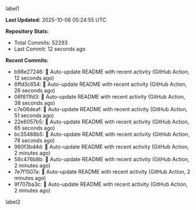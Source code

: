 
label1 
<!-- ACTIVITY_START -->
**Last Updated:** 2025-10-08 05:24:55 UTC

**Repository Stats:**
- Total Commits: 52293
- Last Commit: 12 seconds ago

**Recent Commits:**
- b98e27246: 🤖 Auto-update README with recent activity (GitHub Action, 12 seconds ago)
- 6ffd3c654: 🤖 Auto-update README with recent activity (GitHub Action, 26 seconds ago)
- 06f611fd3: 🤖 Auto-update README with recent activity (GitHub Action, 38 seconds ago)
- c7e06deaf: 🤖 Auto-update README with recent activity (GitHub Action, 51 seconds ago)
- 22e6057b5: 🤖 Auto-update README with recent activity (GitHub Action, 65 seconds ago)
- bc35488b5: 🤖 Auto-update README with recent activity (GitHub Action, 78 seconds ago)
- 960f3bd4d: 🤖 Auto-update README with recent activity (GitHub Action, 2 minutes ago)
- 58c476b8b: 🤖 Auto-update README with recent activity (GitHub Action, 2 minutes ago)
- 7e7f1507a: 🤖 Auto-update README with recent activity (GitHub Action, 2 minutes ago)
- 9f707ba3c: 🤖 Auto-update README with recent activity (GitHub Action, 2 minutes ago)
<!-- ACTIVITY_END -->

label2
